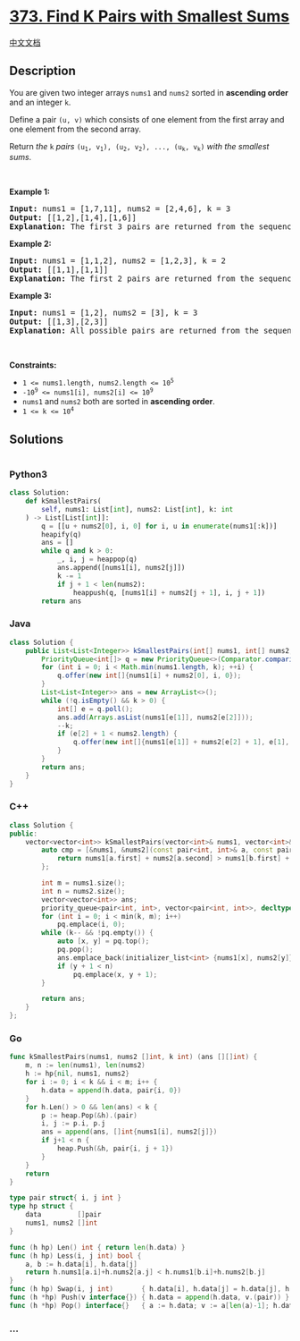 # [373. Find K Pairs with Smallest Sums](https://leetcode.com/problems/find-k-pairs-with-smallest-sums)

[中文文档](/solution/0300-0399/0373.Find%20K%20Pairs%20with%20Smallest%20Sums/README.md)

## Description

<p>You are given two integer arrays <code>nums1</code> and <code>nums2</code> sorted in <strong>ascending order</strong> and an integer <code>k</code>.</p>

<p>Define a pair <code>(u, v)</code> which consists of one element from the first array and one element from the second array.</p>

<p>Return <em>the</em> <code>k</code> <em>pairs</em> <code>(u<sub>1</sub>, v<sub>1</sub>), (u<sub>2</sub>, v<sub>2</sub>), ..., (u<sub>k</sub>, v<sub>k</sub>)</code> <em>with the smallest sums</em>.</p>

<p>&nbsp;</p>
<p><strong>Example 1:</strong></p>

<pre>
<strong>Input:</strong> nums1 = [1,7,11], nums2 = [2,4,6], k = 3
<strong>Output:</strong> [[1,2],[1,4],[1,6]]
<strong>Explanation:</strong> The first 3 pairs are returned from the sequence: [1,2],[1,4],[1,6],[7,2],[7,4],[11,2],[7,6],[11,4],[11,6]
</pre>

<p><strong>Example 2:</strong></p>

<pre>
<strong>Input:</strong> nums1 = [1,1,2], nums2 = [1,2,3], k = 2
<strong>Output:</strong> [[1,1],[1,1]]
<strong>Explanation:</strong> The first 2 pairs are returned from the sequence: [1,1],[1,1],[1,2],[2,1],[1,2],[2,2],[1,3],[1,3],[2,3]
</pre>

<p><strong>Example 3:</strong></p>

<pre>
<strong>Input:</strong> nums1 = [1,2], nums2 = [3], k = 3
<strong>Output:</strong> [[1,3],[2,3]]
<strong>Explanation:</strong> All possible pairs are returned from the sequence: [1,3],[2,3]
</pre>

<p>&nbsp;</p>
<p><strong>Constraints:</strong></p>

<ul>
	<li><code>1 &lt;= nums1.length, nums2.length &lt;= 10<sup>5</sup></code></li>
	<li><code>-10<sup>9</sup> &lt;= nums1[i], nums2[i] &lt;= 10<sup>9</sup></code></li>
	<li><code>nums1</code> and <code>nums2</code> both are sorted in <strong>ascending order</strong>.</li>
	<li><code>1 &lt;= k &lt;= 10<sup>4</sup></code></li>
</ul>

## Solutions

<img alt="" src="https://fastly.jsdelivr.net/gh/doocs/leetcode@main/solution/0300-0399/0373.Find%20K%20Pairs%20with%20Smallest%20Sums/images/demo.png"/>

<!-- tabs:start -->

### **Python3**

```python
class Solution:
    def kSmallestPairs(
        self, nums1: List[int], nums2: List[int], k: int
    ) -> List[List[int]]:
        q = [[u + nums2[0], i, 0] for i, u in enumerate(nums1[:k])]
        heapify(q)
        ans = []
        while q and k > 0:
            _, i, j = heappop(q)
            ans.append([nums1[i], nums2[j]])
            k -= 1
            if j + 1 < len(nums2):
                heappush(q, [nums1[i] + nums2[j + 1], i, j + 1])
        return ans
```

### **Java**

```java
class Solution {
    public List<List<Integer>> kSmallestPairs(int[] nums1, int[] nums2, int k) {
        PriorityQueue<int[]> q = new PriorityQueue<>(Comparator.comparingInt(a -> a[0]));
        for (int i = 0; i < Math.min(nums1.length, k); ++i) {
            q.offer(new int[]{nums1[i] + nums2[0], i, 0});
        }
        List<List<Integer>> ans = new ArrayList<>();
        while (!q.isEmpty() && k > 0) {
            int[] e = q.poll();
            ans.add(Arrays.asList(nums1[e[1]], nums2[e[2]]));
            --k;
            if (e[2] + 1 < nums2.length) {
                q.offer(new int[]{nums1[e[1]] + nums2[e[2] + 1], e[1], e[2] + 1});
            }
        }
        return ans;
    }
}
```

### **C++**

```cpp
class Solution {
public:
    vector<vector<int>> kSmallestPairs(vector<int>& nums1, vector<int>& nums2, int k) {
        auto cmp = [&nums1, &nums2](const pair<int, int>& a, const pair<int, int>& b) {
            return nums1[a.first] + nums2[a.second] > nums1[b.first] + nums2[b.second];
        };

        int m = nums1.size();
        int n = nums2.size();
        vector<vector<int>> ans;
        priority_queue<pair<int, int>, vector<pair<int, int>>, decltype(cmp)> pq(cmp);
        for (int i = 0; i < min(k, m); i++)
            pq.emplace(i, 0);
        while (k-- && !pq.empty()) {
            auto [x, y] = pq.top();
            pq.pop();
            ans.emplace_back(initializer_list<int> {nums1[x], nums2[y]});
            if (y + 1 < n)
                pq.emplace(x, y + 1);
        }

        return ans;
    }
};
```

### **Go**

```go
func kSmallestPairs(nums1, nums2 []int, k int) (ans [][]int) {
	m, n := len(nums1), len(nums2)
	h := hp{nil, nums1, nums2}
	for i := 0; i < k && i < m; i++ {
		h.data = append(h.data, pair{i, 0})
	}
	for h.Len() > 0 && len(ans) < k {
		p := heap.Pop(&h).(pair)
		i, j := p.i, p.j
		ans = append(ans, []int{nums1[i], nums2[j]})
		if j+1 < n {
			heap.Push(&h, pair{i, j + 1})
		}
	}
	return
}

type pair struct{ i, j int }
type hp struct {
	data         []pair
	nums1, nums2 []int
}

func (h hp) Len() int { return len(h.data) }
func (h hp) Less(i, j int) bool {
	a, b := h.data[i], h.data[j]
	return h.nums1[a.i]+h.nums2[a.j] < h.nums1[b.i]+h.nums2[b.j]
}
func (h hp) Swap(i, j int)       { h.data[i], h.data[j] = h.data[j], h.data[i] }
func (h *hp) Push(v interface{}) { h.data = append(h.data, v.(pair)) }
func (h *hp) Pop() interface{}   { a := h.data; v := a[len(a)-1]; h.data = a[:len(a)-1]; return v }
```

### **...**

```

```

<!-- tabs:end -->
